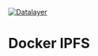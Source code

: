 [![Datalayer](https://docs.datalayer.io/logo/datalayer-25.svg)](https://datalayer.io)

# Docker IPFS
